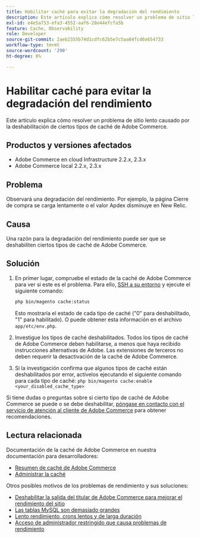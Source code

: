 ```yaml
---
title: Habilitar caché para evitar la degradación del rendimiento
description: Este artículo explica cómo resolver un problema de sitio lento causado por la deshabilitación de ciertos tipos de caché de Adobe Commerce.
exl-id: e4e5a753-efa3-4552-aaf6-28e44efcfa5b
feature: Cache, Observability
role: Developer
source-git-commit: 2aeb2355b74d1cdfc62b5e7c5aa04fcd0a654733
workflow-type: tm+mt
source-wordcount: '290'
ht-degree: 0%

---
```


# Habilitar caché para evitar la degradación del rendimiento

Este artículo explica cómo resolver un problema de sitio lento causado por la deshabilitación de ciertos tipos de caché de Adobe Commerce.

## Productos y versiones afectados

* Adobe Commerce en cloud Infrastructure 2.2.x, 2.3.x
* Adobe Commerce local 2.2.x, 2.3.x

## Problema

Observará una degradación del rendimiento. Por ejemplo, la página Cierre de compra se carga lentamente o el valor Apdex disminuye en New Relic.

## Causa

Una razón para la degradación del rendimiento puede ser que se deshabiliten ciertos tipos de caché de Adobe Commerce.

## Solución

1. En primer lugar, compruebe el estado de la caché de Adobe Commerce para ver si este es el problema. Para ello, [SSH a su entorno](https://experienceleague.adobe.com/en/docs/commerce-cloud-service/user-guide/develop/secure-connections#ssh) y ejecute el siguiente comando:

   ```bash
   php bin/magento cache:status
   ```

   Esto mostraría el estado de cada tipo de caché (&quot;0&quot; para deshabilitado, &quot;1&quot; para habilitado). O puede obtener esta información en el archivo `app/etc/env.php`.

1. Investigue los tipos de caché deshabilitados. Todos los tipos de caché de Adobe Commerce deben habilitarse, a menos que haya recibido instrucciones alternativas de Adobe. Las extensiones de terceros no deben requerir la desactivación de la caché de Adobe Commerce.
1. Si la investigación confirma que algunos tipos de caché están deshabilitados por error, actívelos ejecutando el siguiente comando para cada tipo de caché: `php bin/magento cache:enable <your_disabled_cache_type>`

Si tiene dudas o preguntas sobre si cierto tipo de caché de Adobe Commerce se puede o se debe deshabilitar, [póngase en contacto con el servicio de atención al cliente de Adobe Commerce](/help/help-center-guide/help-center/magento-help-center-user-guide.md#submit-ticket) para obtener recomendaciones.

## Lectura relacionada

Documentación de la caché de Adobe Commerce en nuestra documentación para desarrolladores:

* [Resumen de caché de Adobe Commerce](https://developer.adobe.com/commerce/frontend-core/guide/caching/)
* [Administrar la caché](https://experienceleague.adobe.com/en/docs/commerce-operations/configuration-guide/cli/manage-cache)

Otros posibles motivos de los problemas de rendimiento y sus soluciones:

* [Deshabilitar la salida del titular de Adobe Commerce para mejorar el rendimiento del sitio](/help/troubleshooting/miscellaneous/disable-magento-banner-output-to-improve-site-performance.md)
* [Las tablas MySQL son demasiado grandes](/help/troubleshooting/database/mysql-tables-are-too-large.md)
* [Lento rendimiento, crons lentos y de larga duración](/help/troubleshooting/miscellaneous/slow-performance-slow-and-long-running-crons.md)
* [Acceso de administrador restringido que causa problemas de rendimiento](/help/troubleshooting/miscellaneous/restricted-admin-access-causing-performance-issues.md)

